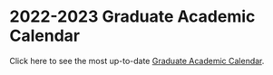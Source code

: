 # 2022-2023 Graduate Academic Calendar

Click here to see the most up-to-date [Graduate Academic Calendar](https://www.scu.edu/engineering/graduate/academic-calendar/).

